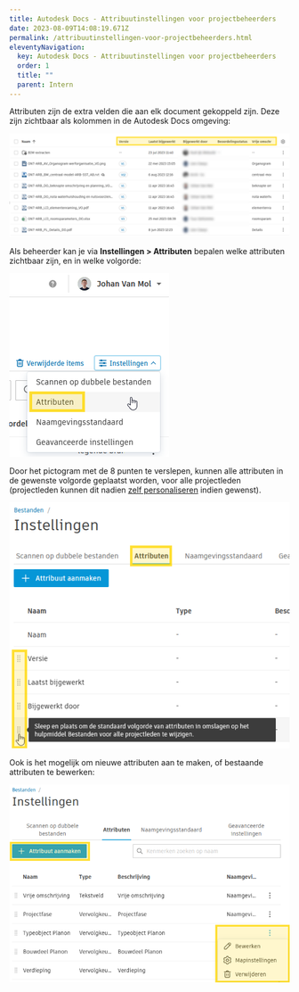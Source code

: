 ```yaml
---
title: Autodesk Docs - Attribuutinstellingen voor projectbeheerders
date: 2023-08-09T14:08:19.671Z
permalink: /attribuutinstellingen-voor-projectbeheerders.html
eleventyNavigation:
  key: Autodesk Docs - Attribuutinstellingen voor projectbeheerders
  order: 1
  title: ""
  parent: Intern
---
```

Attributen zijn de extra velden die aan elk document gekoppeld zijn.  Deze zijn zichtbaar als kolommen in de Autodesk Docs omgeving:

![](/content/images/attributen.png)

Als beheerder kan je via **Instellingen > Attributen** bepalen welke attributen zichtbaar zijn, en in welke volgorde:

![](/content/images/attribuutinstellingen-projectbeheerders.png)

Door het pictogram met de 8 punten te verslepen, kunnen alle attributen in de gewenste volgorde geplaatst worden, voor alle projectleden (projectleden kunnen dit nadien [zelf personaliseren](https://bim-gent.netlify.app/attribuutinstellingen-voor-projectdeelnemers) indien gewenst).

![](/content/images/attribuutinstellingen-projectbeheerders-slepen.png)

Ook is het mogelijk om nieuwe attributen aan te maken, of bestaande attributen te bewerken:

![](/content/images/attribuutinstellingen-aanmaken-bewerken.png)